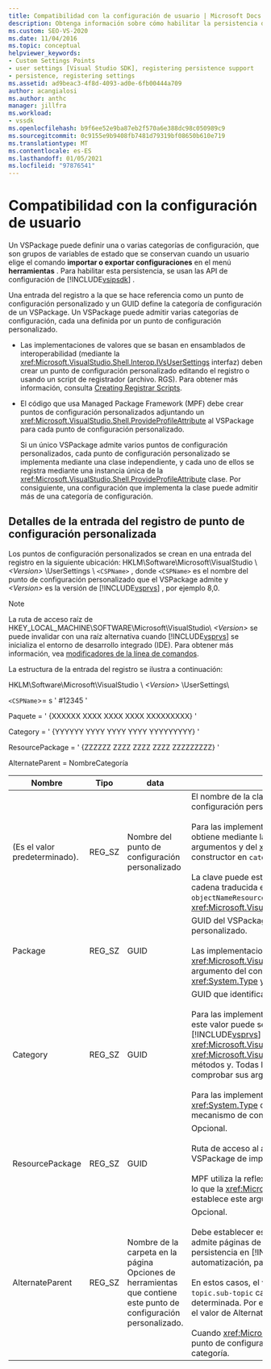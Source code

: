 ```yaml
---
title: Compatibilidad con la configuración de usuario | Microsoft Docs
description: Obtenga información sobre cómo habilitar la persistencia de las categorías de configuración mediante las API de configuración del SDK de Visual Studio.
ms.custom: SEO-VS-2020
ms.date: 11/04/2016
ms.topic: conceptual
helpviewer_keywords:
- Custom Settings Points
- user settings [Visual Studio SDK], registering persistence support
- persistence, registering settings
ms.assetid: ad9beac3-4f8d-4093-ad0e-6fb00444a709
author: acangialosi
ms.author: anthc
manager: jillfra
ms.workload:
- vssdk
ms.openlocfilehash: b9f6ee52e9ba87eb2f570a6e388dc98c050989c9
ms.sourcegitcommit: 0c9155e9b9408fb7481d79319bf08650b610e719
ms.translationtype: MT
ms.contentlocale: es-ES
ms.lasthandoff: 01/05/2021
ms.locfileid: "97876541"
---
```

# <a name="support-for-user-settings"></a>Compatibilidad con la configuración de usuario
Un VSPackage puede definir una o varias categorías de configuración, que son grupos de variables de estado que se conservan cuando un usuario elige el comando **importar o exportar configuraciones** en el menú **herramientas** . Para habilitar esta persistencia, se usan las API de configuración de [!INCLUDE[vsipsdk](../../extensibility/includes/vsipsdk_md.md)] .

 Una entrada del registro a la que se hace referencia como un punto de configuración personalizado y un GUID define la categoría de configuración de un VSPackage. Un VSPackage puede admitir varias categorías de configuración, cada una definida por un punto de configuración personalizado.

- Las implementaciones de valores que se basan en ensamblados de interoperabilidad (mediante la <xref:Microsoft.VisualStudio.Shell.Interop.IVsUserSettings> interfaz) deben crear un punto de configuración personalizado editando el registro o usando un script de registrador (archivo. RGS). Para obtener más información, consulta [Creating Registrar Scripts](/cpp/atl/creating-registrar-scripts).

- El código que usa Managed Package Framework (MPF) debe crear puntos de configuración personalizados adjuntando un <xref:Microsoft.VisualStudio.Shell.ProvideProfileAttribute> al VSPackage para cada punto de configuración personalizado.

     Si un único VSPackage admite varios puntos de configuración personalizados, cada punto de configuración personalizado se implementa mediante una clase independiente, y cada uno de ellos se registra mediante una instancia única de la <xref:Microsoft.VisualStudio.Shell.ProvideProfileAttribute> clase. Por consiguiente, una configuración que implementa la clase puede admitir más de una categoría de configuración.

## <a name="custom-settings-point-registry-entry-details"></a>Detalles de la entrada del registro de punto de configuración personalizada
 Los puntos de configuración personalizados se crean en una entrada del registro en la siguiente ubicación: HKLM\Software\Microsoft\VisualStudio \\ *\<Version>* \UserSettings \\ `<CSPName>` , donde `<CSPName>` es el nombre del punto de configuración personalizado que el VSPackage admite y *\<Version>* es la versión de [!INCLUDE[vsprvs](../../code-quality/includes/vsprvs_md.md)] , por ejemplo 8,0.

> [!NOTE]
> La ruta de acceso raíz de HKEY_LOCAL_MACHINE\SOFTWARE\Microsoft\VisualStudio\\ *\<Version>* se puede invalidar con una raíz alternativa cuando [!INCLUDE[vsprvs](../../code-quality/includes/vsprvs_md.md)] se inicializa el entorno de desarrollo integrado (IDE). Para obtener más información, vea [modificadores de la línea de comandos](../../extensibility/command-line-switches-visual-studio-sdk.md).

 La estructura de la entrada del registro se ilustra a continuación:

 HKLM\Software\Microsoft\VisualStudio \\ *\<Version>* \UserSettings\

 `<CSPName`>= s ' #12345 '

 Paquete = ' {XXXXXX XXXX XXXX XXXX XXXXXXXXX} '

 Category = ' {YYYYYY YYYY YYYY YYYY YYYYYYYYY} '

 ResourcePackage = ' {ZZZZZZ ZZZZ ZZZZ ZZZZ ZZZZZZZZZ} '

 AlternateParent = NombreCategoría

| Nombre | Tipo | data | Descripción |
|-----------------|--------| - | - |
| (Es el valor predeterminado). | REG_SZ | Nombre del punto de configuración personalizado | El nombre de la clave, `<CSPName`>, es el nombre no traducido del punto de configuración personalizado.<br /><br /> Para las implementaciones basadas en MPF, el nombre de la clave se obtiene mediante la combinación `categoryName` `objectName` de los argumentos y del <xref:Microsoft.VisualStudio.Shell.ProvideProfileAttribute> constructor en `categoryName_objectName` .<br /><br /> La clave puede estar vacía o puede contener el ID. de referencia de la cadena traducida en un archivo DLL satélite. Este valor se obtiene del `objectNameResourceID` argumento en el <xref:Microsoft.VisualStudio.Shell.ProvideProfileAttribute> constructor. |
| Package | REG_SZ | GUID | GUID del VSPackage que implementa el punto de configuración personalizado.<br /><br /> Las implementaciones basadas en MPF mediante la <xref:Microsoft.VisualStudio.Shell.ProvideProfileAttribute> clase, usan el argumento del constructor `objectType` que contiene el VSPackage <xref:System.Type> y la reflexión para obtener este valor. |
| Category | REG_SZ | GUID | GUID que identifica la categoría de configuración.<br /><br /> Para las implementaciones basadas en ensamblados de interoperabilidad, este valor puede ser un GUID elegido arbitrariamente, que el [!INCLUDE[vsprvs](../../code-quality/includes/vsprvs_md.md)] IDE pasa a los <xref:Microsoft.VisualStudio.Shell.Interop.IVsUserSettings.ExportSettings%2A> <xref:Microsoft.VisualStudio.Shell.Interop.IVsUserSettings.ImportSettings%2A> métodos y. Todas las implementaciones de estos dos métodos deben comprobar sus argumentos GUID.<br /><br /> Para las implementaciones basadas en MPF, este GUID lo obtiene el <xref:System.Type> de la clase que implementa el [!INCLUDE[vsprvs](../../code-quality/includes/vsprvs_md.md)] mecanismo de configuración. |
| ResourcePackage | REG_SZ | GUID | Opcional.<br /><br /> Ruta de acceso al archivo DLL satélite que contiene cadenas traducidas si el VSPackage de implementación no las proporciona.<br /><br /> MPF utiliza la reflexión para obtener el VSPackage de recursos correcto, por lo que la <xref:Microsoft.VisualStudio.Shell.ProvideProfileAttribute> clase no establece este argumento. |
| AlternateParent | REG_SZ | Nombre de la carpeta en la página Opciones de herramientas que contiene este punto de configuración personalizado. | Opcional.<br /><br /> Debe establecer este valor solo si una implementación de configuración admite páginas de **Opciones de herramientas** que usan el mecanismo de persistencia en [!INCLUDE[vsipsdk](../../extensibility/includes/vsipsdk_md.md)] , en lugar del mecanismo del modelo de automatización, para guardar el estado.<br /><br /> En estos casos, el valor de la clave AlternateParent es la `topic` sección de la `topic.sub-topic` cadena que se usa para identificar la página **ToolsOptions** determinada. Por ejemplo, para la página **ToolsOptions** , `"TextEditor.Basic"` el valor de AlternateParent sería `"TextEditor"` .<br /><br /> Cuando <xref:Microsoft.VisualStudio.Shell.ProvideProfileAttribute> genera el punto de configuración personalizado, es el mismo que el nombre de categoría. |
